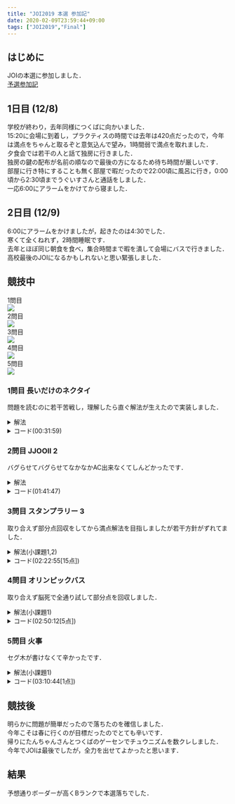 ```yaml
---
title: "JOI2019 本選 参加記"
date: 2020-02-09T23:59:44+09:00
tags: ["JOI2019","Final"]
---
```

## はじめに
JOIの本選に参加しました．  
[予選参加記](../joi2019_qual)

## 1日目 (12/8)
学校が終わり，去年同様につくばに向かいました．  
15:20に会場に到着し，プラクティスの時間では去年は420点だったので，今年は満点をちゃんと取るぞと意気込んで望み，1時間弱で満点を取れました．  
夕食会では若干の人と話て独房に行きました．  
独房の鍵の配布が名前の順なので最後の方になるため待ち時間が厳しいです．  
部屋に行き特にすることも無く部屋で暇だったので22:00頃に風呂に行き，0:00頃から2:30頃までうぐいすさんと通話をしました．  
一応6:00にアラームをかけてから寝ました．  

## 2日目 (12/9)
6:00にアラームをかけましたが，起きたのは4:30でした．  
寒くて全くねれず，2時間睡眠です．  
去年とほぼ同じ朝食を食べ，集合時間まで暇を潰して会場にバスで行きました．  
高校最後のJOIになるかもしれないと思い緊張しました．

## 競技中
1問目  
![](/images/joi2019_final_submitlist_1.jpg)  
2問目  
![](/images/joi2019_final_submitlist_2.jpg)  
3問目  
![](/images/joi2019_final_submitlist_3.jpg)  
4問目  
![](/images/joi2019_final_submitlist_4.jpg)  
5問目  
![](/images/joi2019_final_submitlist_5.jpg)  

### 1問目 長いだけのネクタイ
問題を読むのに若干苦戦し，理解したら直ぐ解法が生えたので実装しました．  

<details><summary>解法</summary>
前計算で左合わせと右合わせで差の累積maxを取ってから計算をします．  
</details>

<details><summary>コード(00:31:59)</summary>

```cpp
#include <bits/stdc++.h>
using namespace std;
using i64 = long long;

int main()
{
  i64 n;
  cin >> n;
  vector<pair<i64, i64>> a(n + 1);
  vector<i64> b(n);
  for (i64 i = 0; i < n + 1; i++)
  {
    cin >> a[i].first;
    a[i].second = i;
  }
  for (i64 i = 0; i < n; i++)
    cin >> b[i];
  sort(a.begin(), a.end());
  sort(b.begin(), b.end());
  vector<i64> left(n + 1), right(n + 1);
  for (i64 i = 0; i < n; i++)
  {
    left[i] = max(left[i], a[i].first - b[i]);
    left[i + 1] = left[i];
  }
  for (i64 i = n; 0 < i; i--)
  {
    right[i] = max(right[i], a[i].first - b[i - 1]);
    right[i - 1] = right[i];
  }
  vector<i64> ans(n + 1);
  ans[a[0].second] = right[1];
  ans[a[n].second] = left[n - 1];
  for (i64 i = 1; i < n; i++)
    ans[a[i].second] = max(left[i - 1], right[i + 1]);
  for (i64 i = 0; i < n + 1; i++)
    cout << ans[i] << " \n"[i == n];
}
```
</details>

### 2問目 JJOOII 2
バグらせてバグらせてなかなかAC出来なくてしんどかったです．  

<details><summary>解法</summary>
尺取りで特定の位置より左のJを使う時と特定のOをより右を使う時の最小の手順3の回数を求めておき，OをK個含む長さを決め打ち全部試します．  
</details>

<details><summary>コード(01:41:47)</summary>

```cpp
#include <bits/stdc++.h>
using namespace std;
using i64 = long long;

int main()
{
  i64 n, k;
  string s;
  cin >> n >> k >> s;
  vector<i64> cntj(n, 1e9), poso(n + 1, -1), cnti(n, 1e9);
  i64 right = 0, cnt = 0, rm = 0;
  for (i64 left = 0; left < n; left++)
  {
    while (right <= n && cnt < k)
    {
      if (s[right] == 'J')
        cnt++;
      else
        rm++;
      right++;
    }
    if (s[left] == 'J')
    {
      if (cnt == k)
        cntj[right - 1] = rm;
      cnt--;
    }
    else
      rm--;
  }
  right = 0, cnt = 0, rm = 0;
  for (i64 left = 0; left < n; left++)
  {
    while (right <= n && cnt < k)
    {
      if (s[right] == 'I')
        cnt++;
      else
        rm++;
      right++;
    }
    if (s[left] == 'I')
    {
      if (cnt == k)
        cnti[left] = rm;
      cnt--;
    }
    else
      rm--;
  }
  cnt = 0;
  for (i64 i = 0; i < n; i++)
    if (s[i] == 'O')
    {
      poso[cnt] = i;
      cnt++;
    }
  for (i64 i = 1; i < n; i++)
    cntj[i] = min(cntj[i], cntj[i - 1] + 1);
  for (i64 i = n - 2; 0 <= i; i--)
    cnti[i] = min(cnti[i], cnti[i + 1] + 1);
  i64 ans = 1e9;
  for (i64 i = 0; i < cnt - k + 1; i++)
    if (0 < poso[i] && poso[i + k - 1] < n - 1)
      ans = min(ans, poso[i + k - 1] - poso[i] - k + 1 + cntj[poso[i] - 1] + cnti[poso[i + k - 1] + 1]);
  if (ans == 1e9)
    cout << -1 << endl;
  else
    cout << ans << endl;
  return 0;
}
```
</details>

### 3問目 スタンプラリー 3
取り合えず部分点回収をしてから満点解法を目指しましたが若干方針がずれてました．  

<details><summary>解法(小課題1,2)</summary>
DFSで左右を何処まで使ったときに何個回収できてるか試します．  
</details>

<details><summary>コード(02:22:55[15点])</summary>

```cpp
#include <bits/stdc++.h>
using namespace std;
using i64 = long long;

i64 n, l;
vector<i64> x, t;

i64 dfs(i64 left, i64 right, i64 pos, i64 time)
{
  if (right < left)
    return (time <= t[pos]);
  i64 ret = 0;
  if (pos == -1)
  {
    ret = max(ret, dfs(left + 1, right, left, time + x[left]));
    ret = max(ret, dfs(left, right - 1, right, time + min(x[right], l - x[right])));
  }
  else
  {
    ret = max(ret, dfs(left + 1, right, left, time + min(abs(x[left] - x[pos]), l - abs(x[left] - x[pos]))) + (time <= t[pos]));
    ret = max(ret, dfs(left, right - 1, right, time + min(abs(x[pos] - x[right]), l - abs(x[pos] - x[right]))) + (time <= t[pos]));
  }
  return ret;
}

int main()
{
  cin >> n >> l;
  x.resize(n);
  t.resize(n);
  for (i64 i = 0; i < n; i++)
    cin >> x[i];
  for (i64 i = 0; i < n; i++)
    cin >> t[i];
  cout << dfs(0, n - 1, -1, 0) << endl;
  ;
  return 0;
}
```
</details>

### 4問目 オリンピックバス
取り合えず脳死で全通り試して部分点を回収しました．  

<details><summary>解法(小課題1)</summary>
脳死でダイクストラをします．  
</details>

<details><summary>コード(02:50:12[5点])</summary>

```cpp
#include <bits/stdc++.h>
using namespace std;
using i64 = long long;

struct Edge
{
  i64 to, cost;
  bool able;
};

struct Able
{
  i64 u, uit;
  i64 v, vit;
  i64 rev;
};

int main()
{
  i64 n, m;
  cin >> n >> m;
  vector<Edge> edge[n];
  vector<Able> it(m);
  for (i64 i = 0; i < m; i++)
  {
    i64 u, v, c, d;
    cin >> u >> v >> c >> d;
    u--;
    v--;
    it[i] = {u, (i64)edge[u].size(), v, (i64)edge[v].size(), d};
    edge[u].push_back({v, c, true});
    edge[v].push_back({u, c, false});
  }
  i64 ans = 1e18;
  for (i64 i = -1; i < m; i++)
  {
    if (i != -1)
    {
      edge[it[i].u][it[i].uit].able = false;
      edge[it[i].v][it[i].vit].able = true;
    }
    i64 tmp = (i == -1 ? 0 : it[i].rev);
    vector<i64> far(n, 1e18);
    priority_queue<pair<i64, i64>, vector<pair<i64, i64>>, greater<pair<i64, i64>>> que;
    far[0] = 0;
    que.push({0, 0});
    while (que.size())
    {
      pair<i64, i64> p = que.top();
      que.pop();
      for (Edge j : edge[p.second])
        if (j.able && far[p.second] + j.cost < far[j.to])
        {
          far[j.to] = far[p.second] + j.cost;
          que.push({far[j.to], j.to});
        }
    }
    tmp += far[n - 1];
    far = vector<i64>(n, 1e18);
    far[n - 1] = 0;
    que.push({0, n - 1});
    while (que.size())
    {
      pair<i64, i64> p = que.top();
      que.pop();
      for (Edge j : edge[p.second])
        if (j.able && far[p.second] + j.cost < far[j.to])
        {
          far[j.to] = far[p.second] + j.cost;
          que.push({far[j.to], j.to});
        }
    }
    tmp += far[0];
    ans = min(ans, tmp);
    if (i != -1)
    {
      edge[it[i].u][it[i].uit].able = true;
      edge[it[i].v][it[i].vit].able = false;
    }
  }
  if (ans == 1e18)
    cout << -1 << endl;
  else
    cout << ans << endl;
  return 0;
}
```
</details>

### 5問目 火事 
セグ木が書けなくて辛かったです．  

<details><summary>解法(小課題1)</summary>
脳死でシミュレーションします．  
</details>

<details><summary>コード(03:10:44[1点])</summary>

```cpp
#include <bits/stdc++.h>
using namespace std;
using i64 = long long;

struct Plan
{
  i64 t, l, r;
  i64 it;
};

int main()
{
  i64 n, q;
  cin >> n >> q;
  vector<i64> s(n);
  for (i64 i = 0; i < n; i++)
    cin >> s[i];
  vector<Plan> plan(q);
  for (i64 i = 0; i < q; i++)
  {
    i64 t, l, r;
    cin >> t >> l >> r;
    plan[i] = {t, l, r, i};
  }
  sort(plan.begin(), plan.end(), [](const Plan &i, const Plan &j) { return i.t < j.t; });
  vector<i64> ans(q);
  i64 nowq = 0;
  for (i64 i = 1; i <= n; i++)
  {
    for (i64 j = n - 1; 0 < j; j--)
      s[j] = max(s[j], s[j - 1]);
    while (plan[nowq].t == i)
    {
      i64 tmp = 0;
      for (i64 k = plan[nowq].l - 1; k < plan[nowq].r; k++)
        tmp += s[k];
      ans[plan[nowq].it] = tmp;
      nowq++;
    }
  }
  for (i64 i = 0; i < q; i++)
    cout << ans[i] << endl;
  return 0;
}
```
</details>

## 競技後
明らかに問題が簡単だったので落ちたのを確信しました．  
今年こそは春に行くのが目標だったのでとても辛いです．  
帰りにたんちゃんさんとつくばのゲーセンでチュウニズムを数クレしました．  
今年でJOIは最後でしたが，全力を出せてよかったと思います．  

## 結果
予想通りボーダーが高くBランクで本選落ちでした．  
